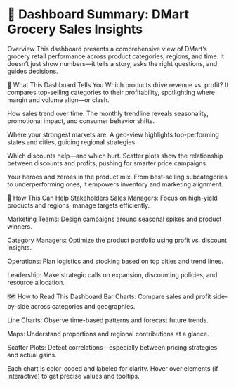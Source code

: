 # 🧾 Dashboard Summary: DMart Grocery Sales Insights
Overview
This dashboard presents a comprehensive view of DMart’s grocery retail performance across product categories, regions, and time. It doesn’t just show numbers—it tells a story, asks the right questions, and guides decisions.


📌 What This Dashboard Tells You
Which products drive revenue vs. profit?
It compares top-selling categories to their profitability, spotlighting where margin and volume align—or clash.


How sales trend over time.
The monthly trendline reveals seasonality, promotional impact, and consumer behavior shifts.


Where your strongest markets are.
A geo-view highlights top-performing states and cities, guiding regional strategies.


Which discounts help—and which hurt.
Scatter plots show the relationship between discounts and profits, pushing for smarter price campaigns.


Your heroes and zeroes in the product mix.
From best-selling subcategories to underperforming ones, it empowers inventory and marketing alignment.


🧠 How This Can Help Stakeholders
Sales Managers: Focus on high-yield products and regions; manage targets efficiently.


Marketing Teams: Design campaigns around seasonal spikes and product winners.


Category Managers: Optimize the product portfolio using profit vs. discount insights.


Operations: Plan logistics and stocking based on top cities and trend lines.


Leadership: Make strategic calls on expansion, discounting policies, and resource allocation.


🗺 How to Read This Dashboard
Bar Charts: Compare sales and profit side-by-side across categories and geographies.


Line Charts: Observe time-based patterns and forecast future trends.


Maps: Understand proportions and regional contributions at a glance.


Scatter Plots: Detect correlations—especially between pricing strategies and actual gains.


Each chart is color-coded and labeled for clarity. Hover over elements (if interactive) to get precise values and tooltips.
